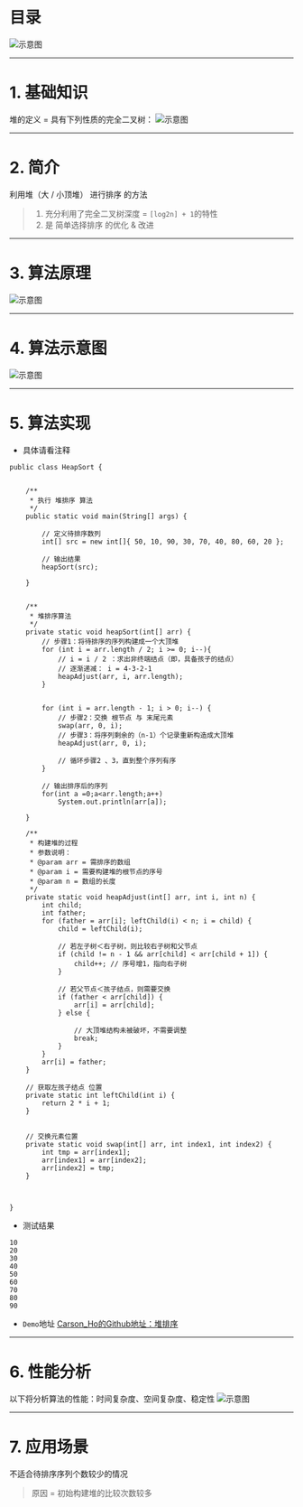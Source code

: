 
# 目录
![示意图](http://upload-images.jianshu.io/upload_images/944365-398d345211a3c57e.png?imageMogr2/auto-orient/strip%7CimageView2/2/w/1240)

***


# 1. 基础知识
堆的定义 = 具有下列性质的完全二叉树：
![示意图](http://upload-images.jianshu.io/upload_images/944365-97196765da30c608.png?imageMogr2/auto-orient/strip%7CimageView2/2/w/1240)

***
# 2. 简介
利用堆（大 / 小顶堆） 进行排序 的方法
>1. 充分利用了完全二叉树深度 = `[log2n] + 1`的特性
>2. 是 简单选择排序 的优化 & 改进

***

# 3. 算法原理

![示意图](http://upload-images.jianshu.io/upload_images/944365-950a9f830c40ee2b.png?imageMogr2/auto-orient/strip%7CimageView2/2/w/1240)


***

# 4. 算法示意图

![示意图](http://upload-images.jianshu.io/upload_images/944365-edfda821440fd18a.png?imageMogr2/auto-orient/strip%7CimageView2/2/w/1240)



***

# 5. 算法实现
- 具体请看注释

```
public class HeapSort {


    /**
     * 执行 堆排序 算法
     */
    public static void main(String[] args) {

        // 定义待排序数列
        int[] src = new int[]{ 50, 10, 90, 30, 70, 40, 80, 60, 20 };

        // 输出结果
        heapSort(src);

    }
    

    /**
     * 堆排序算法
     */
    private static void heapSort(int[] arr) {
        // 步骤1：将待排序的序列构建成一个大顶堆
        for (int i = arr.length / 2; i >= 0; i--){
            // i = i / 2 ：求出非终端结点（即，具备孩子的结点）
            // 逐渐递减： i = 4-3-2-1
            heapAdjust(arr, i, arr.length);
        }

        
        for (int i = arr.length - 1; i > 0; i--) {
            // 步骤2：交换 根节点 与 末尾元素
            swap(arr, 0, i);
            // 步骤3：将序列剩余的（n-1）个记录重新构造成大顶堆
            heapAdjust(arr, 0, i);
            
            // 循环步骤2 、3，直到整个序列有序
        }

        // 输出排序后的序列
        for(int a =0;a<arr.length;a++)
            System.out.println(arr[a]);

    }

    /**
     * 构建堆的过程
     * 参数说明：
     * @param arr = 需排序的数组
     * @param i = 需要构建堆的根节点的序号
     * @param n = 数组的长度
     */
    private static void heapAdjust(int[] arr, int i, int n) {
        int child;
        int father;
        for (father = arr[i]; leftChild(i) < n; i = child) {
            child = leftChild(i);

            // 若左子树＜右子树，则比较右子树和父节点
            if (child != n - 1 && arr[child] < arr[child + 1]) {
                child++; // 序号增1，指向右子树
            }

            // 若父节点＜孩子结点，则需要交换
            if (father < arr[child]) {
                arr[i] = arr[child];
            } else {

                // 大顶堆结构未被破坏，不需要调整
                break;
            }
        }
        arr[i] = father;
    }

    // 获取左孩子结点 位置
    private static int leftChild(int i) {
        return 2 * i + 1;
    }


    // 交换元素位置
    private static void swap(int[] arr, int index1, int index2) {
        int tmp = arr[index1];
        arr[index1] = arr[index2];
        arr[index2] = tmp;
    }



}
```
- 测试结果

```
10
20
30
40
50
60
70
80
90
```

- `Demo`地址
[Carson_Ho的Github地址：堆排序](https://github.com/Carson-Ho/AlgorithmLearning)

***
# 6. 性能分析
以下将分析算法的性能：时间复杂度、空间复杂度、稳定性
![示意图](https://upload-images.jianshu.io/upload_images/944365-62d882d66a6a2342.png?imageMogr2/auto-orient/strip%7CimageView2/2/w/1240)




***
# 7.  应用场景
不适合待排序序列个数较少的情况
>原因 = 初始构建堆的比较次数较多
